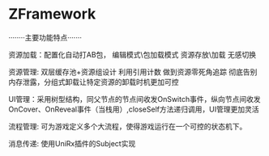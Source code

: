 # ZFramework

········主要功能特点·······

资源加载：配置化自动打AB包，
编辑模式\包加载模式 资源存放\加载 无感切换

资源管理: 双层缓存池+资源组设计 利用引用计数 做到资源零死角追踪 彻底告别内存泄露，分组式卸载让特定资源的卸载时机更加可控

UI管理：采用树型结构，同父节点的节点间收发OnSwitch事件，纵向节点间收发OnCover、OnReveal事件（当栈用）,closeSelf方法递归调用，UI管理更加灵活

流程管理: 可为游戏定义多个大流程，使得游戏运行在一个可控的状态机下。

消息传递: 使用UniRx插件的Subject<T>实现
